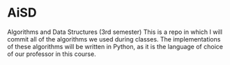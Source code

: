 # AiSD
Algorithms and Data Structures (3rd semester)
This is a repo in which I will commit all of the algorithms we used during classes. 
The implementations of these algorithms will be written in Python, as it is the language of choice of our professor in this course.
